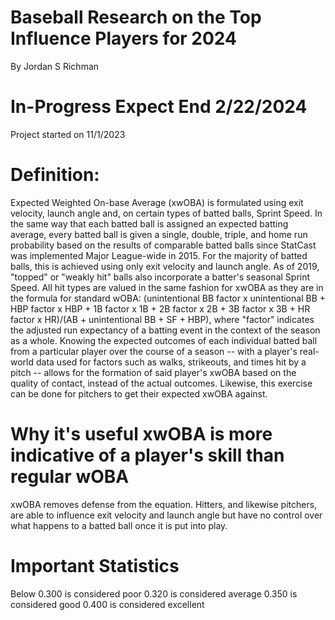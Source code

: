 # Baseball Research on the Top Influence Players for 2024
By Jordan S Richman
# In-Progress Expect End 2/22/2024
Project started on 11/1/2023

# Definition: 
Expected Weighted On-base Average (xwOBA) is formulated using exit velocity, launch angle and,
on certain types of batted balls, Sprint Speed. In the same way that each batted ball is assigned an expected
batting average, every batted ball is given a single, double, triple, and home run probability based on the results
of comparable batted balls since StatCast was implemented Major League-wide in 2015. For the majority of batted
balls, this is achieved using only exit velocity and launch angle. As of 2019, "topped" or "weakly hit" balls also
incorporate a batter's seasonal Sprint Speed. All hit types are valued in the same fashion for xwOBA as they are in
the formula for standard wOBA: (unintentional BB factor x unintentional BB + HBP factor x HBP + 1B factor x 1B + 2B
factor x 2B + 3B factor x 3B + HR factor x HR)/(AB + unintentional BB + SF + HBP), where "factor" indicates the
adjusted run expectancy of a batting event in the context of the season as a whole. Knowing the expected outcomes
of each individual batted ball from a particular player over the course of a season -- with a player's real-world
data used for factors such as walks, strikeouts, and times hit by a pitch -- allows for the formation of said
player's xwOBA based on the quality of contact, instead of the actual outcomes. Likewise, this exercise can be done
for pitchers to get their expected xwOBA against.

# Why it's useful xwOBA is more indicative of a player's skill than regular wOBA
xwOBA removes defense from the equation. Hitters, and likewise pitchers, are able to influence exit velocity and launch angle but have no control
over what happens to a batted ball once it is put into play.

# Important Statistics
Below 0.300 is considered poor
0.320 is considered average
0.350 is considered good
0.400 is considered excellent
